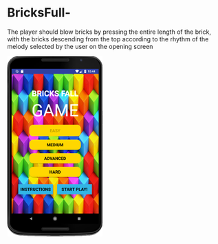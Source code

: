 # BricksFull-
The player should blow bricks by pressing the entire length of the brick, with the bricks descending from the top according to the rhythm of the melody selected by the user on the opening screen


![project logo (this one for is taken from basecamp - a project management service)](https://github.com/sapirye/BricksFull-/blob/master/game.png)
